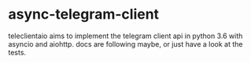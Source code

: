 # async-telegram-client
teleclientaio aims to implement the telegram client api in python 3.6 with asyncio and aiohttp. docs are following maybe, or just have a look at the tests.
